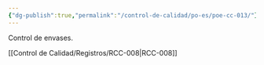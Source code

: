 ```yaml
---
{"dg-publish":true,"permalink":"/control-de-calidad/po-es/poe-cc-013/"}
---
```


Control de envases.

[[Control de Calidad/Registros/RCC-008\|RCC-008]]